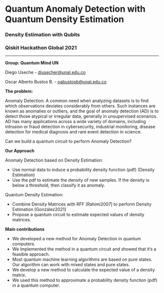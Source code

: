 # Quantum Anomaly Detection with Quantum Density Estimation

### Density Estimation with Qubits



### Qiskit Hackathon Global 2021

---

**Group: Quantum Mind UN**

Diego Useche - diusecher@unal.edu.co

Oscar Alberto Bustos B. - oabustosb@unal.edu.co

**The problem:**

Anomaly Detection: 
A common need when analyzing datasets is to find which observations deviates considerably from others. Such instances are known as anomalies or outliers, and the goal of anomaly detection (AD) is to detect those atypical or irregular data, generally in unsupervised scenarios. AD has many applications across a wide variety of domains, including intrusion or fraud detection in cybersecurity, industrial monitoring, disease detection for medical diagnosis and rare event detection in science.

Can we build a quantum circuit to perform Anomaly Detection?

**Our Approach**

Anomaly Detection based on Density Estimation:

*   Use normal data to induce a probability density function (pdf) (Density Estimation)
*   Use the pdf to estimate the density of new samples. If the density is below a threshold, then classify it as anomaly.

Quantum Density Estimation:

*   Combine Density Matrices with RFF [Rahimi2007] to perform Density Estimation [González2021]
*   Propose a quantum circuit to estimate expected values of density matrices.

**Main contributions**

*   We developed a new method for Anomaly Detection in quantum computers.
*   We implemented the method in a quantum circuit and showed that it’s a feasible approach.
*   Most quantum machine learning algorithms are based on pure states. Our 
algorithm can work with mixed states and pure states.
*   We develop a new method to calculate the expected value of a density matrix.
*  We used this method to approximate a probability density function (pdf) in a quantum computer.
